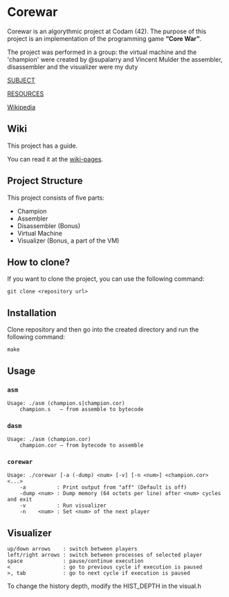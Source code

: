 # Corewar

Corewar is an algorythmic project at Codam (42). The purpose of this project is an implementation of the programming game **“Core War”**.

The project was performed in a group:
    the virtual machine and the 'champion' were created by @supalarry and Vincent Mulder
    the assembler, disassembler and the visualizer were my duty

[SUBJECT](/COREWAR_SUBJECT.pdf)

[RESOURCES](/resources/)

[Wikipedia](https://en.wikipedia.org/wiki/Core_War)

## Wiki

This project has a guide.

You can read it at the [wiki-pages](../../wiki/).

## Project Structure

This project consists of five parts:

* Champion
* Assembler
* Disassembler (Bonus)
* Virtual Machine
* Visualizer (Bonus, a part of the VM)

## How to clone?

If you want to clone the project, you can use the following command:

```
git clone <repository url>
```

## Installation

Clone repository and then go into the created directory and run the following command:

```
make
```

## Usage

### `asm`

```
Usage: ./asm (champion.s|champion.cor)
    champion.s   — from assemble to bytecode
```

### `dasm`

```
Usage: ./asm (champion.cor)
    champion.cor — from bytecode to assemble
```

### `corewar`

```
Usage: ./corewar [-a (-dump) <num> [-v] [-n <num>] <champion.cor> <...>
    -a          : Print output from "aff" (Default is off)
    -dump <num> : Dump memory (64 octets per line) after <num> cycles and exit
    -v          : Run visualizer
    -n    <num> : Set <num> of the next player
```

## Visualizer

    up/down arrows    : switch between players
    left/right arrows : switch between processes of selected player
    space             : pause/continue execution
    <                 : go to previous cycle if execution is paused
    >, tab            : go to next cycle if execution is paused

To change the history depth, modify the HIST_DEPTH in the visual.h
